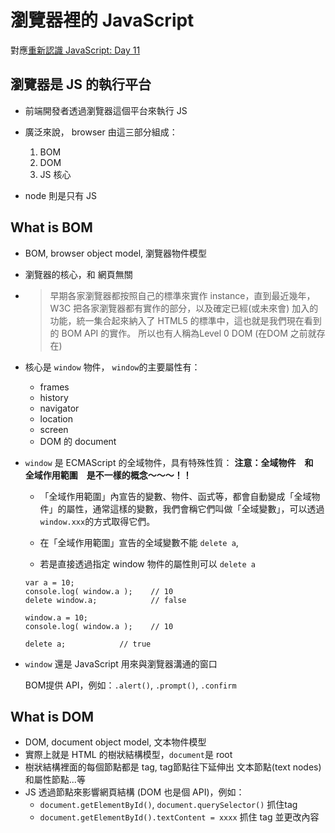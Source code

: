 # 瀏覽器裡的 JavaScript
對應[重新認識 JavaScript: Day 11](https://ithelp.ithome.com.tw/articles/10191666)
## 瀏覽器是 JS 的執行平台
* 前端開發者透過瀏覽器這個平台來執行 JS
* 廣泛來說， browser 由這三部分組成：

    1. BOM
    1. DOM
    1. JS 核心
* node 則是只有 JS

## What is BOM
* BOM, browser object model, 瀏覽器物件模型

* 瀏覽器的核心，和 網頁無關
* > 早期各家瀏覽器都按照自己的標準來實作 instance，直到最近幾年， W3C 把各家瀏覽器都有實作的部分，以及確定已經(或未來會) 加入的功能，統一集合起來納入了 HTML5 的標準中，這也就是我們現在看到的 BOM API 的實作。 所以也有人稱為Level 0 DOM (在DOM 之前就存在)
* 核心是 `window` 物件， `window`的主要屬性有：
        
    * frames
    * history
    * navigator
    * location
    * screen
    * DOM 的 document
* `window` 是 ECMAScript 的全域物件，具有特殊性質：
**注意：全域物件　和　全域作用範圍　是不一樣的概念～～～！！**


    * 「全域作用範圍」內宣告的變數、物件、函式等，都會自動變成「全域物件」的屬性，通常這樣的變數，我們會稱它們叫做「全域變數」，可以透過 `window.xxx`的方式取得它們。

    * 在「全域作用範圍」宣告的全域變數不能 `delete a`,

    * 若是直接透過指定 window 物件的屬性則可以 `delete a`

    ```
    var a = 10;
    console.log( window.a );    // 10
    delete window.a;            // false
    ```
    ```
    window.a = 10;
    console.log( window.a );    // 10

    delete a;            // true
    ```

* `window` 還是 JavaScript 用來與瀏覽器溝通的窗口

    BOM提供 API，例如：`.alert()`, `.prompt()`, `.confirm`

## What is DOM  
* DOM, document object model, 文本物件模型
* 實際上就是 HTML 的樹狀結構模型，`document`是 root
* 樹狀結構裡面的每個節點都是 tag, tag節點往下延伸出 文本節點(text nodes)和屬性節點...等
* JS 透過節點來影響網頁結構 (DOM 也是個 API)，例如：
    * `document.getElementById()`, `document.querySelector()` 抓住tag
    * `document.getElementById().textContent = xxxx` 抓住 tag 並更改內容
